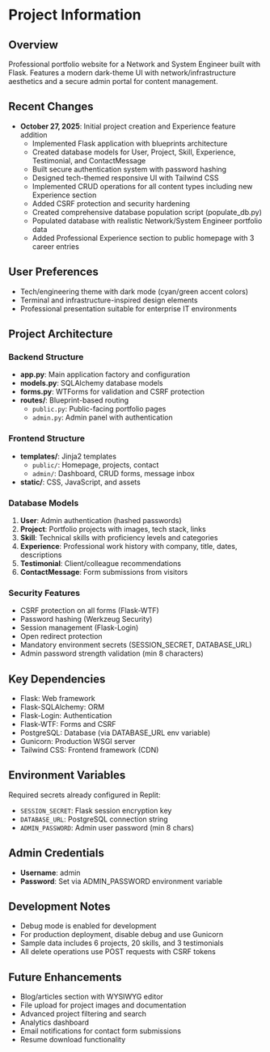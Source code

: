 # Project Information

## Overview
Professional portfolio website for a Network and System Engineer built with Flask. Features a modern dark-theme UI with network/infrastructure aesthetics and a secure admin portal for content management.

## Recent Changes
- **October 27, 2025**: Initial project creation and Experience feature addition
  - Implemented Flask application with blueprints architecture
  - Created database models for User, Project, Skill, Experience, Testimonial, and ContactMessage
  - Built secure authentication system with password hashing
  - Designed tech-themed responsive UI with Tailwind CSS
  - Implemented CRUD operations for all content types including new Experience section
  - Added CSRF protection and security hardening
  - Created comprehensive database population script (populate_db.py)
  - Populated database with realistic Network/System Engineer portfolio data
  - Added Professional Experience section to public homepage with 3 career entries

## User Preferences
- Tech/engineering theme with dark mode (cyan/green accent colors)
- Terminal and infrastructure-inspired design elements
- Professional presentation suitable for enterprise IT environments

## Project Architecture

### Backend Structure
- **app.py**: Main application factory and configuration
- **models.py**: SQLAlchemy database models
- **forms.py**: WTForms for validation and CSRF protection
- **routes/**: Blueprint-based routing
  - `public.py`: Public-facing portfolio pages
  - `admin.py`: Admin panel with authentication

### Frontend Structure
- **templates/**: Jinja2 templates
  - `public/`: Homepage, projects, contact
  - `admin/`: Dashboard, CRUD forms, message inbox
- **static/**: CSS, JavaScript, and assets

### Database Models
1. **User**: Admin authentication (hashed passwords)
2. **Project**: Portfolio projects with images, tech stack, links
3. **Skill**: Technical skills with proficiency levels and categories
4. **Experience**: Professional work history with company, title, dates, descriptions
5. **Testimonial**: Client/colleague recommendations
6. **ContactMessage**: Form submissions from visitors

### Security Features
- CSRF protection on all forms (Flask-WTF)
- Password hashing (Werkzeug Security)
- Session management (Flask-Login)
- Open redirect protection
- Mandatory environment secrets (SESSION_SECRET, DATABASE_URL)
- Admin password strength validation (min 8 characters)

## Key Dependencies
- Flask: Web framework
- Flask-SQLAlchemy: ORM
- Flask-Login: Authentication
- Flask-WTF: Forms and CSRF
- PostgreSQL: Database (via DATABASE_URL env variable)
- Gunicorn: Production WSGI server
- Tailwind CSS: Frontend framework (CDN)

## Environment Variables
Required secrets already configured in Replit:
- `SESSION_SECRET`: Flask session encryption key
- `DATABASE_URL`: PostgreSQL connection string
- `ADMIN_PASSWORD`: Admin user password (min 8 chars)

## Admin Credentials
- **Username**: admin
- **Password**: Set via ADMIN_PASSWORD environment variable

## Development Notes
- Debug mode is enabled for development
- For production deployment, disable debug and use Gunicorn
- Sample data includes 6 projects, 20 skills, and 3 testimonials
- All delete operations use POST requests with CSRF tokens

## Future Enhancements
- Blog/articles section with WYSIWYG editor
- File upload for project images and documentation
- Advanced project filtering and search
- Analytics dashboard
- Email notifications for contact form submissions
- Resume download functionality

